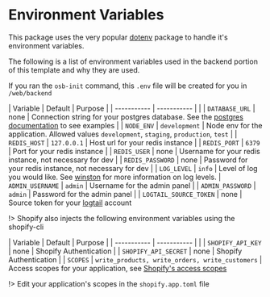 # Environment Variables

This package uses the very popular [dotenv](https://www.npmjs.com/package/dotenv) package to handle it's environment variables.

The following is a list of environment variables used in the backend portion of this template and why they are used.

If you ran the `osb-init` command, this `.env` file will be created for you in `/web/backend`

| Variable      | Default | Purpose |
| ----------- | ----------- | |
| `DATABASE_URL` | none   | Connection string for your postgres database. See the [postgres documentation](https://www.postgresql.org/docs/current/libpq-connect.html#LIBPQ-CONNSTRING) to see examples |
| `NODE_ENV`   | `development` | Node env for the application. Allowed values `development`, `staging`, `production`, `test` |
| `REDIS_HOST` | `127.0.0.1` | Host url for your redis instance |
| `REDIS_PORT` | `6379` | Port for your redis instance |
| `REDIS_USER` | none | Username for your redis instance, not necessary for dev |
| `REDIS_PASSWORD` | none | Password for your redis instance, not necessary for dev |
| `LOG_LEVEL` | `info` | Level of log you would like. See [winston](https://www.npmjs.com/package/winston#logging) for more information on log levels.
| `ADMIN_USERNAME` | `admin` | Username for the admin panel |
| `ADMIN_PASSWORD` | `admin` | Password for the admin panel |
| `LOGTAIL_SOURCE_TOKEN` | none | Source token for your [logtail](https://betterstack.com/logtail) account

!> Shopify also injects the following environment variables using the shopify-cli

| Variable      | Default | Purpose |
| ----------- | ----------- | |
| `SHOPIFY_API_KEY` | none | Shopify Authentication |
| `SHOPIFY_API_SECRET` | none | Shopify Authentication |
| `SCOPES` | `write_products, write_orders, write_customers` | Access scopes for your application, see [Shopify's access scopes](https://shopify.dev/api/usage/access-scopes)

!> Edit your application's scopes in the `shopify.app.toml` file
